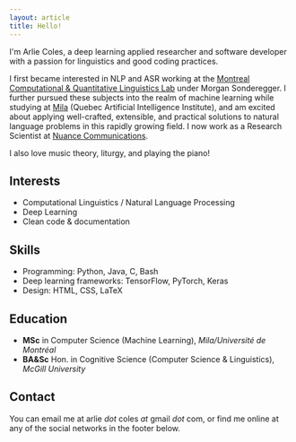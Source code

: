 ```yaml
---
layout: article
title: Hello!
---
```


I'm Arlie Coles, a deep learning applied researcher and software developer with a passion for linguistics and good coding practices.

I first became interested in NLP and ASR working at the [Montreal Computational & Quantitative Linguistics Lab](https://mcqll.org/) under Morgan Sonderegger. I further pursued these subjects into the realm of machine learning while studying at [Mila](https://mila.quebec/en/) (Quebec Artificial Intelligence Institute), and am excited about applying well-crafted, extensible, and practical solutions to natural language problems in this rapidly growing field. I now work as a Research Scientist at [Nuance Communications](https://nuance.com/).

I also love music theory, liturgy, and playing the piano!

## Interests

* Computational Linguistics / Natural Language Processing
* Deep Learning
* Clean code & documentation

## Skills

* Programming: Python, Java, C, Bash
* Deep learning frameworks: TensorFlow, PyTorch, Keras
* Design: HTML, CSS, LaTeX

## Education

* **MSc** in Computer Science (Machine Learning), *Mila/Université de Montréal*
* **BA&Sc** Hon. in Cognitive Science (Computer Science & Linguistics), *McGill University*

## Contact

You can email me at arlie *dot* coles *at* gmail *dot* com, or find me online at any of the social networks in the footer below.